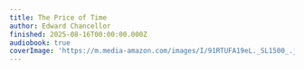 ```yaml
---
title: The Price of Time
author: Edward Chancellor
finished: 2025-08-16T00:00:00.000Z
audiobook: true
coverImage: 'https://m.media-amazon.com/images/I/91RTUFA19eL._SL1500_.jpg'
---
```

